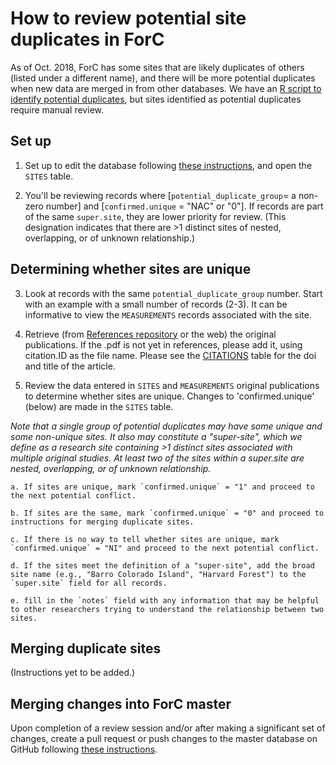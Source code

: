 # How to review potential site duplicates in ForC
As of Oct. 2018, ForC has some sites that are likely duplicates of others (listed under a different name), and there will be more potential duplicates when new data are merged in from other databases. We have an [R script to identify potential duplicates](), but sites identified as potential duplicates require manual review. 

## Set up
1. Set up to edit the database following [these instructions](https://github.com/forc-db/ForC/blob/master/how_to/edit_the_data_(overview).md), and open the `SITES` table. 

2. You'll be reviewing records where [`potential_duplicate_group`= a non-zero number] and [`confirmed.unique` = "NAC" or "0"]. If records are part of the same `super.site`, they are lower priority for review. (This designation indicates that there are >1 distinct sites of nested, overlapping, or of unknown relationship.)

## Determining whether sites are unique

3. Look at records with the same `potential_duplicate_group` number. Start with an example with a small number of records (2-3). It can be informative to view the `MEASUREMENTS` records associated with the site.

4. Retrieve (from [References repository](https://github.com/forc-db/References) or the web) the original publications. If the .pdf is not yet in references, please add it, using citation.ID as the file name. Please see the [CITATIONS](https://github.com/forc-db/ForC/blob/master/data/ForC_citations.csv) table for the doi and title of the article.

5. Review the data entered in `SITES` and `MEASUREMENTS` original publications to determine whether sites are unique. Changes to 'confirmed.unique' (below) are made in the `SITES` table.

*Note that a single group of potential duplicates may have some unique and some non-unique sites. It also may constitute a "super-site", which we define as a research site containing >1 distinct sites associated with multiple original studies. At least two of the sites within a super.site are nested, overlapping, or of unknown relationship.* 

    a. If sites are unique, mark `confirmed.unique` = "1" and proceed to the next potential conflict.
 
    b. If sites are the same, mark `confirmed.unique` = "0" and proceed to instructions for merging duplicate sites.
 
    c. If there is no way to tell whether sites are unique, mark `confirmed.unique` = "NI" and proceed to the next potential conflict. 
 
    d. If the sites meet the definition of a "super-site", add the broad site name (e.g., "Barro Colorado Island", "Harvard Forest") to the `super.site` field for all records. 
 
    e. fill in the `notes` field with any information that may be helpful to other researchers trying to understand the relationship between two sites.
 
 ## Merging duplicate sites
 (Instructions yet to be added.)
 
 
 ## Merging changes into ForC master
Upon completion of a review session and/or after making a significant set of changes, create a pull request or push changes to the master database on GitHub following [these instructions](https://github.com/forc-db/ForC/blob/master/how_to/edit_the_data_(overview).md). 
